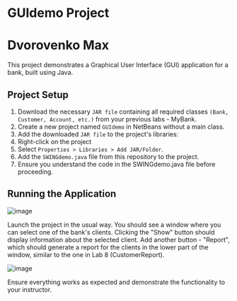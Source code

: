 # GUIdemo Project
# Dvorovenko Max 
This project demonstrates a Graphical User Interface (GUI) application for a bank, built using Java.

## Project Setup
1. Download the necessary ```JAR file``` containing all required classes ```(Bank, Customer, Account, etc.)``` from your previous labs - MyBank.
2. Create a new project named ```GUIdemo``` in NetBeans without a main class.
3. Add the downloaded ```JAR file``` to the project's libraries:
4. Right-click on the project
5. Select ```Properties > Libraries > Add JAR/Folder```.
6. Add the ```SWINGdemo.java``` file from this repository to the project.
7. Ensure you understand the code in the SWINGdemo.java file before proceeding.

## Running the Application

![image](https://github.com/ppc-ntu-khpi/gui-swing-snowaaaaaaaaaa/assets/144525592/64255014-2c31-46b9-9e52-bc2ef805fbc1)

Launch the project in the usual way.
You should see a window where you can select one of the bank's clients. Clicking the "Show" button should display information about the selected client.
Add another button - "Report", which should generate a report for the clients in the lower part of the window, similar to the one in Lab 8 (CustomerReport).

![image](https://github.com/ppc-ntu-khpi/gui-swing-snowaaaaaaaaaa/assets/144525592/5641dea4-2634-4d5a-93b8-e00dca48fa61)

Ensure everything works as expected and demonstrate the functionality to your instructor.
